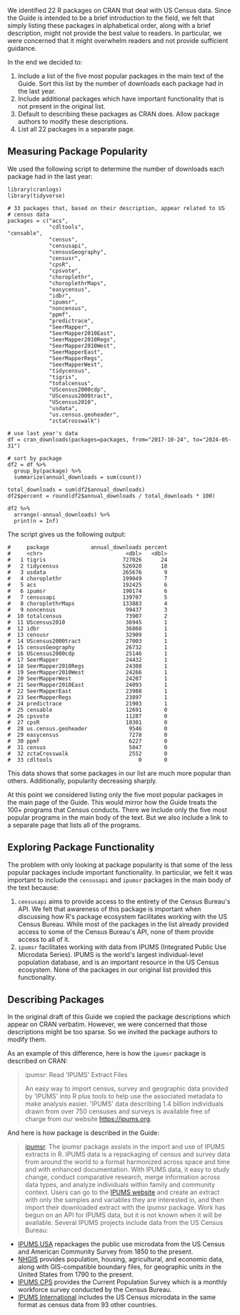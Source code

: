 We identified 22 R packages on CRAN that deal with US Census data. Since the
Guide is intended to be a brief introduction to the field, we felt that simply
listing these packages in alphabetical order, along with a brief description, might not provide the best value to readers. In particular, we were concerned that it might overwhelm readers and not provide sufficient guidance.

In the end we decided to:

1. Include a list of the five most popular packages in the main text of the Guide. Sort this list by the number of downloads each package had in the last year.
1. Include additional packages which have important functionality that is not present in the original list.
1. Default to describing these packages as CRAN does. Allow package authors to modify these descriptions.
1. List all 22 packages in a separate page.

## Measuring Package Popularity

We used the following script to determine the number of downloads each package had in the last year:

```
library(cranlogs)
library(tidyverse)

# 33 packages that, based on their description, appear related to US
# census data
packages = c("acs",
             "cdltools",
"censable",
             "census",
             "censusapi",
             "censusGeography",
             "censusr",
             "cpsR",
             "cpsvote",
             "choroplethr",
             "choroplethrMaps",
             "easycensus",
             "idbr",
             "ipumsr",
             "noncensus",
             "ppmf",
             "predictrace",
             "SeerMapper",
             "SeerMapper2010East",
             "SeerMapper2010Regs",
             "SeerMapper2010West",
             "SeerMapperEast",
             "SeerMapperRegs",
             "SeerMapperWest",
             "tidycensus",
             "tigris",
             "totalcensus",
             "UScensus2000cdp",
             "UScensus2000tract",
             "UScensus2010",
             "usdata",
             "us.census.geoheader",
             "zctaCrosswalk")

# use last year's data
df = cran_downloads(packages=packages, from="2017-10-24", to="2024-05-31")

# sort by package
df2 = df %>%
  group_by(package) %>%
  summarize(annual_downloads = sum(count))

total_downloads = sum(df2$annual_downloads)
df2$percent = round(df2$annual_downloads / total_downloads * 100)

df2 %>%
  arrange(-annual_downloads) %>%
  print(n = Inf)
```

The script gives us the following output:
```
#     package             annual_downloads percent
#     <chr>                          <dbl>   <dbl>
#   1 tigris                        727026      24
#   2 tidycensus                    526920      18
#   3 usdata                        265676       9
#   4 choroplethr                   199049       7
#   5 acs                           192425       6
#   6 ipumsr                        190174       6
#   7 censusapi                     139707       5
#   8 choroplethrMaps               133883       4
#   9 noncensus                      99437       3
#  10 totalcensus                    73907       2
#  11 UScensus2010                   36945       1
#  12 idbr                           36860       1
#  13 censusr                        32909       1
#  14 UScensus2000tract              27003       1
#  15 censusGeography                26732       1
#  16 UScensus2000cdp                25146       1
#  17 SeerMapper                     24432       1
#  18 SeerMapper2010Regs             24308       1
#  19 SeerMapper2010West             24266       1
#  20 SeerMapperWest                 24207       1
#  21 SeerMapper2010East             24093       1
#  22 SeerMapperEast                 23988       1
#  23 SeerMapperRegs                 23897       1
#  24 predictrace                    21903       1
#  25 censable                       12691       0
#  26 cpsvote                        11287       0
#  27 cpsR                           10301       0
#  28 us.census.geoheader             9546       0
#  29 easycensus                      7278       0
#  30 ppmf                            6227       0
#  31 census                          5047       0
#  32 zctaCrosswalk                   2552       0
#  33 cdltools                           0       0
```

This data shows that some packages in our list are much more popular than others. Additionally, popularity decreasing sharply.

At this point we considered listing only the five most popular packages
in the main page of the Guide. This would
mirror how the Guide treats the 100+ programs that Census conducts. There we
include only the five most popular programs in the main body of the text. But we also include a link to a separate page that lists all of the programs.

## Exploring Package Functionality

The problem with only looking at package popularity is that some of the less popular packages include important functionality. In particular, we felt it was important to include the `censusapi` and `ipumsr` packages in the main body of the text because:

1. `censusapi` aims to provide access to the entirety of the Census Bureau's API. We felt that awareness of this package is important when discussing how R's package ecosystem facilitates working with the US Census Bureau. While most of the packages in the list already provided access to some of the Census Bureau's API, none of them provide access to all of it.
2. `ipumsr` facilitates working with data from IPUMS (Integrated Public Use Microdata Series). IPUMS is the world's largest individual-level population database, and is an important resource in the US Census ecosystem. None of the packages in our original list provided this functionality.

## Describing Packages

In the original draft of this Guide we copied the package descriptions which appear on CRAN verbatim. However, we were concerned that those descriptions might be too sparse. So we invited the package authors to modify them.

As an example of this difference, here is how the `ipumsr` package is
described on CRAN:

> ipumsr: Read 'IPUMS' Extract Files    
>        
> An easy way to import census, survey and geographic data provided by 'IPUMS' into R plus tools to help use the associated metadata to make analysis easier. 'IPUMS' data describing 1.4 billion individuals drawn from over 750 censuses and surveys is available free of charge from our website <https://ipums.org>.

And here is how package is described in the Guide:

> [ipumsr](https://cran.r-project.org/web/packages/ipumsr/index.html). The ipumsr package assists in the import and use of IPUMS extracts in R. IPUMS
data is a repackaging of census and survey data from around the world to a
format harmonized across space and time and with enhanced
documentation. With IPUMS data, it easy to study change, conduct comparative
research, merge information across data types, and analyze individuals within
family and community context. Users can go to the
[IPUMS website](https://usa.ipums.org) and create an extract with only the
samples and variables they are interested in, and then import their downloaded
extract with the ipumsr package. Work has begun on an API for IPUMS data, but
it is not known when it will be available.
>    Several IPUMS projects include data from the US Census Bureau:
- [IPUMS USA](https://usa.ipums.org) repackages the public use microdata from the US Census and American Community Survey from 1850 to the present.
- [NHGIS](https://nhgis.org) provides population, housing, agricultural, and economic data, along with GIS-compatible boundary files, for geographic units in the United States from 1790 to the present.
- [IPUMS CPS](https://cps.ipums.org) provides the Current Population Survey
which is a monthly workforce survey conducted by the Census Bureau.
- [IPUMS International](https://international.ipums.org) includes the US Census microdata in the same format as census data from 93 other countries.
